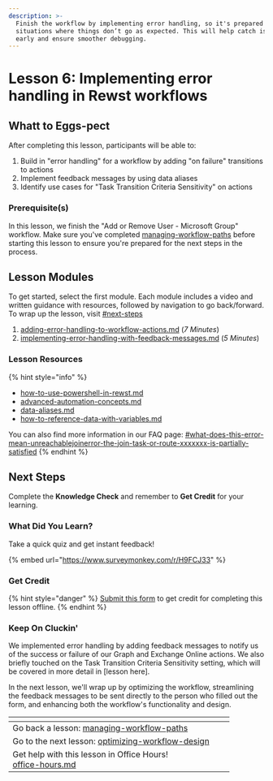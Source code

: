```yaml
---
description: >-
  Finish the workflow by implementing error handling, so it's prepared for
  situations where things don’t go as expected. This will help catch issues
  early and ensure smoother debugging.
---
```


# Lesson 6: Implementing error handling in Rewst workflows

## Whatt to Eggs-pect

After completing this lesson, participants will be able to:

1. Build in "error handling" for a workflow by adding "on failure" transitions to actions
2. Implement feedback messages by using data aliases
3. Identify use cases for "Task Transition Criteria Sensitivity" on actions

### **Prerequisite(s)**

In this lesson, we finish the "Add or Remove User - Microsoft Group" workflow. Make sure you've completed [managing-workflow-paths](../managing-workflow-paths/ "mention") before starting this lesson to ensure you're prepared for the next steps in the process.

## Lesson Modules

To get started, select the first module. Each module includes a video and written guidance with resources, followed by navigation to go back/forward. To wrap up the lesson, visit [#next-steps](./#next-steps "mention")

1. [adding-error-handling-to-workflow-actions.md](adding-error-handling-to-workflow-actions.md "mention") (_7 Minutes_)
2. [implementing-error-handling-with-feedback-messages.md](implementing-error-handling-with-feedback-messages.md "mention") (_5 Minutes_)

### Lesson Resources

{% hint style="info" %}
* [how-to-use-powershell-in-rewst.md](../../micro-courses/how-to-use-powershell-in-rewst.md "mention")
* [advanced-automation-concepts.md](../../clean-automation/advanced-automation-concepts.md "mention")
* [data-aliases.md](../../../documentation/workflows/data-aliases.md "mention")
* [how-to-reference-data-with-variables.md](../../micro-courses/how-to-reference-data-with-variables.md "mention")

You can also find more information in our FAQ page: [#what-does-this-error-mean-unreachablejoinerror-the-join-task-or-route-xxxxxxx-is-partially-satisfied](../../../faqs/frequently-asked-questions.md#what-does-this-error-mean-unreachablejoinerror-the-join-task-or-route-xxxxxxx-is-partially-satisfied "mention")
{% endhint %}

## Next Steps

Complete the **Knowledge Check** and remember to **Get Credit** for your learning.

### What Did You Learn?

Take a quick quiz and get instant feedback!

{% embed url="https://www.surveymonkey.com/r/H9FCJ33" %}

### Get Credit

{% hint style="danger" %}
[Submit this form](https://app.rewst.io/form/019229ec-7ff0-72ab-b470-3c1e59120733) to get credit for completing this lesson offline.
{% endhint %}

### Keep On Cluckin'

We implemented error handling by adding feedback messages to notify us of the success or failure of our Graph and Exchange Online actions. We also briefly touched on the Task Transition Criteria Sensitivity setting, which will be covered in more detail in \[lesson here].

In the next lesson, we'll wrap up by optimizing the workflow, streamlining the feedback messages to be sent directly to the person who filled out the form, and enhancing both the workflow's functionality and design.

<table data-view="cards"><thead><tr><th></th><th></th><th></th></tr></thead><tbody><tr><td>Go back a lesson: <a data-mention href="../managing-workflow-paths/">managing-workflow-paths</a></td><td></td><td></td></tr><tr><td>Go to the next lesson: <a data-mention href="../optimizing-workflow-design/">optimizing-workflow-design</a></td><td></td><td></td></tr><tr><td>Get help with this lesson in Office Hours!<br><a data-mention href="../../office-hours.md">office-hours.md</a></td><td></td><td></td></tr></tbody></table>

